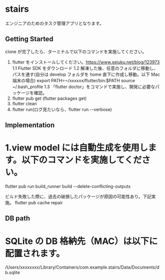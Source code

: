# stairs

エンジニアのためのタスク管理アプリとなります。

## Getting Started

clone が完了したら、ターミナルで以下のコマンドを実施してください。

1. flutter をインストールしてください。https://www.sejuku.net/blog/123973
   1.1 Flutter SDK をダウンロード
   1.2 解凍した後、任意のフォルダに移動し、パスを通す(自分は develop フォルダを home 直下に作成し移動。以下 Mac 端末の場合)
   export PATH=~/xxxxxx/flutter/bin:$PATH
   source ~/.bash_profile
   1.3 「flutter doctor」をコマンドで実施し、開発に必要なパッケージを確認。
2. flutter pub get (flutter packages get)
3. flutter clean
4. flutter run(ログ見たいなら、flutter run --verbose)

## Implementation

# 1.view model には自動生成を使用します。以下のコマンドを実施してください。

flutter pub run build_runner build --delete-conflicting-outputs

ビルド失敗した際に、過去の破損したパッケージが原因の可能性あり。下記実施。
flutter pub cache repair

## DB path

# SQLite の DB 格納先（MAC）は以下に配置されます。

/Users/xxxxxxxx/Library/Containers/com.example.stairs/Data/Documents/db.sqlite
